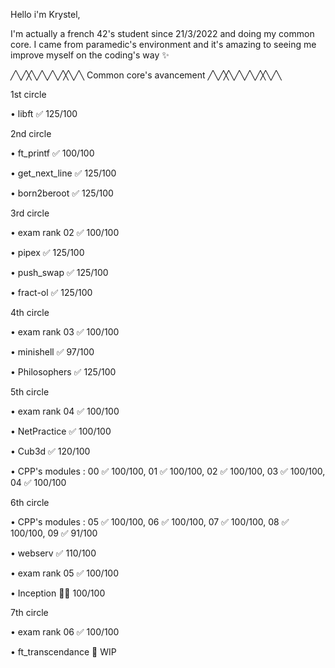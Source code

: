 Hello i'm Krystel,

I'm actually a french 42's student since 21/3/2022 and doing my common core.
I came from paramedic's environment and it's amazing to seeing me improve myself on the coding's way ✨

╱╲╱╳╲╱╲╱╲╱╳╲╱╲ Common core's avancement ╱╲╱╳╲╱╲╱╲╱╳╲╱╲

1st circle


• libft ✅ 125/100


2nd circle


• ft_printf ✅ 100/100

• get_next_line ✅ 125/100

• born2beroot ✅ 125/100


3rd circle


• exam rank 02 ✅ 100/100

• pipex ✅ 125/100

• push_swap ✅ 125/100

• fract-ol ✅ 125/100


4th circle


• exam rank 03 ✅ 100/100

• minishell ✅ 97/100

• Philosophers ✅ 125/100


5th circle


• exam rank 04 ✅ 100/100

• NetPractice ✅ 100/100

• Cub3d ✅ 120/100

• CPP's modules : 00 ✅ 100/100, 01 ✅ 100/100, 02 ✅ 100/100, 03 ✅ 100/100, 04 ✅ 100/100


6th circle

• CPP's modules : 05 ✅ 100/100, 06 ✅ 100/100, 07 ✅ 100/100, 08 ✅ 100/100, 09 ✅ 91/100

• webserv ✅ 110/100

• exam rank 05 ✅ 100/100

• Inception 🌱✅ 100/100


7th circle


• exam rank 06 ✅ 100/100

• ft_transcendance 🌱 WIP
